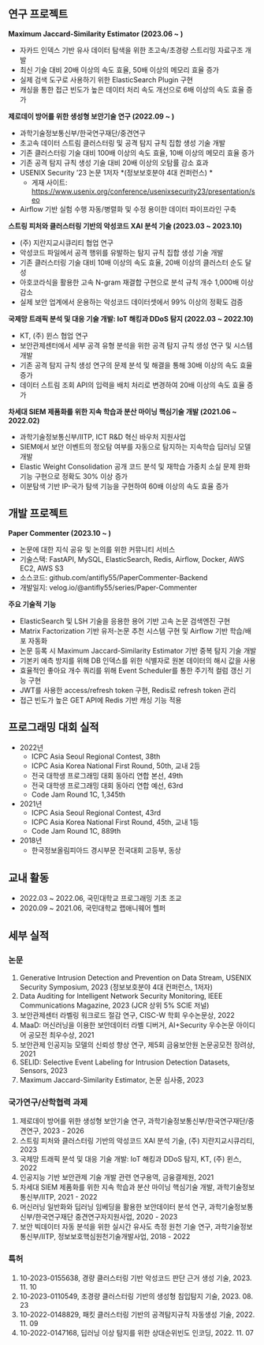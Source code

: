 ## 연구 프로젝트

**Maximum Jaccard-Similarity Estimator (2023.06 ~ )**
-	자카드 인덱스 기반 유사 데이터 탐색을 위한 초고속/초경량 스트리밍 자료구조 개발
-	최신 기술 대비 20배 이상의 속도 효율, 50배 이상의 메모리 효율 증가
-	실제 검색 도구로 사용하기 위한 ElasticSearch Plugin 구현
-	캐싱을 통한 접근 빈도가 높은 데이터 처리 속도 개선으로 6배 이상의 속도 효율 증가

**제로데이 방어를 위한 생성형 보안기술 연구 (2022.09 ~ )**
-	과학기술정보통신부/한국연구재단/중견연구
-	초고속 데이터 스트림 클러스터링 및 공격 탐지 규칙 집합 생성 기술 개발
-	기존 클러스터링 기술 대비 100배 이상의 속도 효율, 10배 이상의 메모리 효율 증가
-	기존 공격 탐지 규칙 생성 기술 대비 20배 이상의 오탐률 감소 효과
-	USENIX Security ’23 논문 1저자 *(정보보호분야 4대 컨퍼런스) *
    -	게재 사이트: https://www.usenix.org/conference/usenixsecurity23/presentation/seo
-	Airflow 기반 실험 수행 자동/병렬화 및 수정 용이한 데이터 파이프라인 구축

**스트링 피처와 클러스터링 기반의 악성코드 XAI 분석 기술 (2023.03 ~ 2023.10)**
-	(주) 지란지교시큐리티 협업 연구
-	악성코드 파일에서 공격 행위를 유발하는 탐지 규칙 집합 생성 기술 개발
-	기존 클러스터링 기술 대비 10배 이상의 속도 효율, 20배 이상의 클러스터 순도 달성
-	아호코라식을 활용한 고속 N-gram 재결합 구현으로 분석 규칙 개수 1,000배 이상 감소
-	실제 보안 업계에서 운용하는 악성코드 데이터셋에서 99% 이상의 정확도 검증

**국제망 트래픽 분석 및 대응 기술 개발: IoT 해킹과 DDoS 탐지 (2022.03 ~ 2022.10)**
-	KT, (주) 윈스 협업 연구
-	보안관제센터에서 세부 공격 유형 분석을 위한 공격 탐지 규칙 생성 연구 및 시스템 개발
-	기존 공격 탐지 규칙 생성 연구의 문제 분석 및 해결을 통해 30배 이상의 속도 효율 증가
-	데이터 스트림 조회 API의 입력을 배치 처리로 변경하여 20배 이상의 속도 효율 증가

**차세대 SIEM 제품화를 위한 지속 학습과 분산 마이닝 핵심기술 개발 (2021.06 ~ 2022.02)**
-	과학기술정보통신부/IITP, ICT R&D 혁신 바우처 지원사업
-	SIEM에서 보안 이벤트의 정오탐 여부를 자동으로 탐지하는 지속학습 딥러닝 모델 개발
-	Elastic Weight Consolidation 공개 코드 분석 및 재학습 가중치 소실 문제 완화 기능 구현으로 정확도 30% 이상 증가
-	이분탐색 기반 IP-국가 탐색 기능을 구현하여 60배 이상의 속도 효율 증가

## 개발 프로젝트

**Paper Commenter (2023.10 ~ )**
-	논문에 대한 지식 공유 및 논의를 위한 커뮤니티 서비스
-	기술스택: FastAPI, MySQL, ElasticSearch, Redis, Airflow, Docker, AWS EC2, AWS S3
-	소스코드: github.com/antifly55/PaperCommenter-Backend
-	개발일지: velog.io/@antifly55/series/Paper-Commenter

**주요 기술적 기능**
-	ElasticSearch 및 LSH 기술을 응용한 용어 기반 고속 논문 검색엔진 구현
-	Matrix Factorization 기반 유저-논문 추천 시스템 구현 및 Airflow 기반 학습/배포 자동화
-	논문 등록 시 Maximum Jaccard-Similarity Estimator 기반 중복 탐지 기술 개발
-	기본키 예측 방지를 위해 DB 인덱스를 위한 식별자로 원본 데이터의 해시 값을 사용
-	효율적인 좋아요 개수 쿼리를 위해 Event Scheduler를 통한 주기적 컬럼 갱신 기능 구현
-	JWT를 사용한 access/refresh token 구현, Redis로 refresh token 관리
-	접근 빈도가 높은 GET API에 Redis 기반 캐싱 기능 적용

## 프로그래밍 대회 실적
- 2022년
    - ICPC Asia Seoul Regional Contest, 38th
    - ICPC Asia Korea National First Round, 50th, 교내 2등
    - 전국 대학생 프로그래밍 대회 동아리 연합 본선, 49th
    - 전국 대학생 프로그래밍 대회 동아리 연합 예선, 63rd
    - Code Jam Round 1C, 1,345th
- 2021년
    - ICPC Asia Seoul Regional Contest, 43rd
    - ICPC Asia Korea National First Round, 45th, 교내 1등
    - Code Jam Round 1C, 889th
- 2018년
    - 한국정보올림피아드 경시부문 전국대회 고등부, 동상

## 교내 활동
- 2022.03 ~ 2022.06,	국민대학교 프로그래밍 기초 조교
- 2020.09 ~ 2021.06,	국민대학교 랩애니웨어 헬퍼

## 세부 실적

### 논문
1.	Generative Intrusion Detection and Prevention on Data Stream, USENIX Security Symposium, 2023 (정보보호분야 4대 컨퍼런스, 1저자)
2.	Data Auditing for Intelligent Network Security Monitoring, IEEE Communications Magazine, 2023 (JCR 상위 5% SCIE 저널)
3.	보안관제센터 라벨링 워크로드 절감 연구, CISC-W 학회 우수논문상, 2022
4.	MaaD: 머신러닝을 이용한 보안데이터 라벨 디버거, AI+Security 우수논문 아이디어 공모전 최우수상, 2021
5.	보안관제 인공지능 모델의 신뢰성 향상 연구, 제5회 금융보안원 논문공모전 장려상, 2021
6.	SELID: Selective Event Labeling for Intrusion Detection Datasets, Sensors, 2023
7.	Maximum Jaccard-Similarity Estimator, 논문 심사중, 2023

### 국가연구/산학협력 과제
1.	제로데이 방어를 위한 생성형 보안기술 연구, 과학기술정보통신부/한국연구재단/중견연구, 2023 - 2026
2.	스트링 피처와 클러스터링 기반의 악성코드 XAI 분석 기술, (주) 지란지교시큐리티, 2023
3.	국제망 트래픽 분석 및 대응 기술 개발: IoT 해킹과 DDoS 탐지, KT, (주) 윈스, 2022
4.	인공지능 기반 보안관제 기술 개발 관련 연구용역, 금융결제원, 2021
5.	차세대 SIEM 제품화를 위한 지속 학습과 분산 마이닝 핵심기술 개발, 과학기술정보통신부/IITP, 2021 - 2022
6.	머신러닝 일반화와 딥러닝 임베딩을 활용한 보안데이터 분석 연구, 과학기술정보통신부/한국연구재단 중견연구자지원사업, 2020 - 2023
7.	보안 빅데이터 자동 분석을 위한 실시간 유사도 측정 원천 기술 연구, 과학기술정보통신부/IITP, 정보보호핵심원천기술개발사업, 2018 - 2022

### 특허
1.	10-2023-0155638, 경량 클러스터링 기반 악성코드 판단 근거 생성 기술, 2023. 11. 10
2.	10-2023-0110549, 초경량 클러스터링 기반의 생성형 침입탐지 기술, 2023. 08. 23
3.	10-2022-0148829, 패킷 클러스터링 기반의 공격탐지규칙 자동생성 기술, 2022. 11. 09
4.	10-2022-0147168, 딥러닝 이상 탐지를 위한 상대순위빈도 인코딩, 2022. 11. 07

